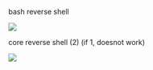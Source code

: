 bash reverse shell 

<img src="https://i.imgur.com/Nr7bwQz.png">

<br>


core reverse shell (2) (if 1, doesnot work)

<img src="https://i.imgur.com/Nr7bwQz.png">
